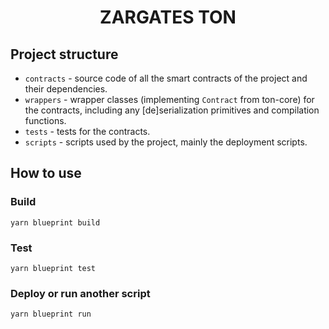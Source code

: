 <h1 align='center'>

ZARGATES TON

</h1>

## Project structure

-   `contracts` - source code of all the smart contracts of the project and their dependencies.
-   `wrappers` - wrapper classes (implementing `Contract` from ton-core) for the contracts, including any [de]serialization primitives and compilation functions.
-   `tests` - tests for the contracts.
-   `scripts` - scripts used by the project, mainly the deployment scripts.

## How to use

### Build

`yarn blueprint build`

### Test

`yarn blueprint test`

### Deploy or run another script

`yarn blueprint run`

